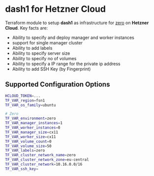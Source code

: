 # dash1 for Hetzner Cloud

Terraform module to setup **dash1** as infrastructure for [zero](https://gitlab.com/peter.saarland/zero) on **Hetzner Cloud**. Key facts are:

- Ability to specify and deploy manager and worker instances
- support for single manager cluster
- Ability to add labels
- Ability to specify server size
- Ability to specify no of volumes
- Ability to specify a IP range for the private ip address
- Ability to add SSH Key (by Fingerprint)

## Supported Configuration Options

```bash
HCLOUD_TOKEN=...
TF_VAR_region=fsn1
TF_VAR_os_family=ubuntu

# Zero
TF_VAR_environment=zero
TF_VAR_manager_instances=1
TF_VAR_worker_instances=0
TF_VAR_manager_size=cx11
TF_VAR_worker_size=cx11
TF_VAR_volume_count=0
TF_VAR_volume_size=50
TF_VAR_labels=zero
TF_VAR_cluster_network_name=zero
TF_VAR_cluster_network_zone=eu-central
TF_VAR_cluster_network=10.16.0.0/16
TF_VAR_ssh_key=
```